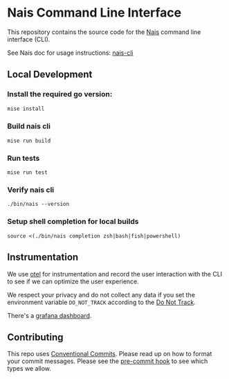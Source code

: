 # Nais Command Line Interface

This repository contains the source code for the [Nais](https://nais.io) command line interface (CLI).

See Nais doc for usage instructions: [nais-cli](https://docs.nais.io/how-to-guides/nais-cli/install/)

## Local Development

### Install the required go version:

```bash
mise install
```

### Build nais cli

```
mise run build
```

### Run tests

```
mise run test
```

### Verify nais cli

```
./bin/nais --version
```

### Setup shell completion for local builds

```
source <(./bin/nais completion zsh|bash|fish|powershell)
```

## Instrumentation

We use [otel](https://opentelemetry.io) for instrumentation and record the user interaction with the CLI to see if we can
optimize the user experience.

We respect your privacy and do not collect any data if you set the environment variable `DO_NOT_TRACK`
according to the [Do Not Track](https://consoledonottrack.com).

There's a [grafana dashboard](https://monitoring.nais.io/d/ce2c9sehbbbwgd/nais-cli?orgId=1&from=now-24h&to=now).

## Contributing

This repo uses [Conventional Commits](https://www.conventionalcommits.org/). Please read up on how to format your commit messages. Please see the [pre-commit hook](script/semantic-commit-hook.sh) to see which types we allow.
